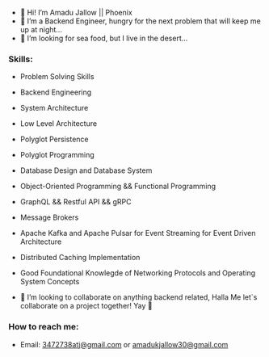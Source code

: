 - 👋 Hi! I’m Amadu Jallow || Phoenix
- 👀 I’m a Backend Engineer, hungry for the next problem that will keep me up at night...
- 🌱 I’m looking for sea food, but I live in the desert...

### Skills:
- Problem Solving Skills
- Backend Engineering
- System Architecture
- Low Level Architecture
- Polyglot Persistence
- Polyglot Programming
- Database Design and Database System
- Object-Oriented Programming && Functional Programming
- GraphQL && Restful API && gRPC
- Message Brokers
- Apache Kafka and Apache Pulsar for Event Streaming for Event Driven Architecture
- Distributed Caching Implementation
- Good Foundational Knowlegde of Networking Protocols and Operating System Concepts


- 💞️ I’m looking to collaborate on anything backend related, Halla Me let`s collaborate on a project together! Yay 🥳

### How to reach me:
- Email: 3472738atj@gmail.com or amadukjallow30@gmail.com
